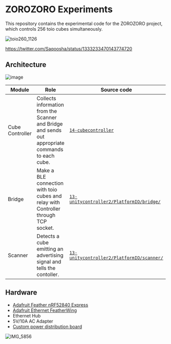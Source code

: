 # ZOROZORO Experiments

This repository contains the experimental code for the ZOROZORO project, which controls 256 toio cubes simultaneously.

![toio260_1126](https://user-images.githubusercontent.com/27694/143378054-eb7cffa7-544f-4d6e-9711-e092c7f7c5f6.gif)

https://twitter.com/Saqoosha/status/1333233470143774720

## Architecture

![image](https://user-images.githubusercontent.com/27694/143379123-c8bad323-9bec-4a0f-b77d-f4c1f9a01e32.png)

| Module          | Role                                                                                              | Source code                                                                    |
| --------------- | ------------------------------------------------------------------------------------------------- | ------------------------------------------------------------------------------ |
| Cube Controller | Collects information from the Scanner and Bridge and sends out appropriate commands to each cube. | [`14-cubecontroller`](14-cubecontroller)                                       |
| Bridge          | Make a BLE connection with toio cubes and relay with Controller through TCP socket.               | [`13-unitycontroller2/PlatformIO/bridge/`](13-unitycontroller2/Arduino/bridge/)   |
| Scanner         | Detects a cube emitting an advertising signal and tells the contoller.                            | [`13-unitycontroller2/PlatformIO/scanner/`](13-unitycontroller2/Arduino/scanner/) |

## Hardware

- [Adafruit Feather nRF52840 Express](https://www.adafruit.com/product/4062)
- [Adafruit Ethernet FeatherWing](https://www.adafruit.com/product/3201)
- Ethernet Hub
- 5V/10A AC Adapter
- [Custom power distribution board](10-powerpcb/)

![IMG_5856](https://user-images.githubusercontent.com/27694/143379298-fea5e6da-6c5a-4b97-9892-152cacb88424.jpeg)
